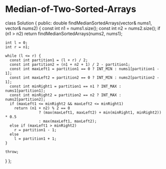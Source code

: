 # Median-of-Two-Sorted-Arrays
class Solution {
 public:
  double findMedianSortedArrays(vector<int>& nums1, vector<int>& nums2) {
    const int n1 = nums1.size();
    const int n2 = nums2.size();
    if (n1 > n2)
      return findMedianSortedArrays(nums2, nums1);

    int l = 0;
    int r = n1;

    while (l <= r) {
      const int partition1 = (l + r) / 2;
      const int partition2 = (n1 + n2 + 1) / 2 - partition1;
      const int maxLeft1 = partition1 == 0 ? INT_MIN : nums1[partition1 - 1];
      const int maxLeft2 = partition2 == 0 ? INT_MIN : nums2[partition2 - 1];
      const int minRight1 = partition1 == n1 ? INT_MAX : nums1[partition1];
      const int minRight2 = partition2 == n2 ? INT_MAX : nums2[partition2];
      if (maxLeft1 <= minRight2 && maxLeft2 <= minRight1)
        return (n1 + n2) % 2 == 0
                   ? (max(maxLeft1, maxLeft2) + min(minRight1, minRight2)) * 0.5
                   : max(maxLeft1, maxLeft2);
      else if (maxLeft1 > minRight2)
        r = partition1 - 1;
      else
        l = partition1 + 1;
    }

    throw;
  }
};
